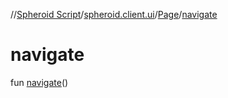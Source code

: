 //[Spheroid Script](../../index.md)/[spheroid.client.ui](../index.md)/[Page](index.md)/[navigate](navigate.md)



# navigate  
 
fun [navigate](navigate.md)()  



